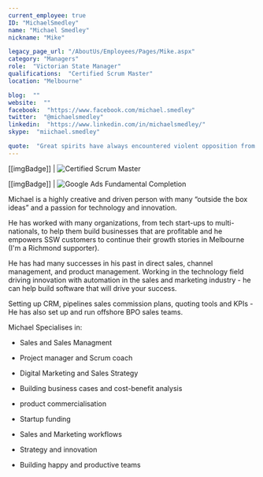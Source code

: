```yaml
---
current_employee: true
ID: "MichaelSmedley"
name: "Michael Smedley"
nickname: "Mike"

legacy_page_url: "/AboutUs/Employees/Pages/Mike.aspx"
category: "Managers"
role:  "Victorian State Manager"
qualifications:  "Certified Scrum Master"
location: "Melbourne"

blog:  ""
website:  ""
facebook:  "https://www.facebook.com/michael.smedley"
twitter:  "@michaelsmedley"
linkedin:  "https://www.linkedin.com/in/michaelsmedley/"
skype:  "miichael.smedley"

quote:  "Great spirits have always encountered violent opposition from mediocre minds."
---
```


[[imgBadge]]
| ![Certified Scrum Master](./Images/Bio/SAI_BadgeSizes_DigitalBadging_CSM.png) 

[[imgBadge]]
| ![Google Ads Fundamental Completion](./Images/Bio/Screen%20Shot%202019-04-18%20at%2010.58.36%20am.png) 
  

Michael is a highly creative and driven person with many “outside the box ideas” and a passion for technology and innovation.   

He has worked with many organizations, from tech start-ups to multi-nationals, to help them build businesses that are profitable and he empowers SSW customers to continue their growth stories in Melbourne (I'm a Richmond supporter).   

He has had many successes in his past in direct sales, channel management, and product management. Working in the technology field driving innovation with automation in the sales and marketing industry - he can help build software that will drive your success.  

Setting up CRM, pipelines sales commission plans, quoting tools and KPIs - He has also set up and run offshore BPO sales teams.   

Michael Specialises in:

*   Sales and Sales Managment

*   Project manager and Scrum coach 

*   Digital Marketing and Sales Strategy  

*   Building business cases and cost-benefit analysis  

*   product commercialisation  

*   Startup funding  

*   Sales and Marketing workflows  

*   Strategy and innovation  

*   Building happy and productive teams  
